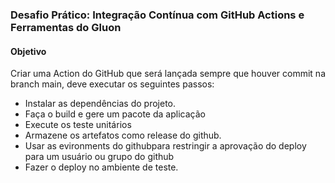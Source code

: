 
### Desafio Prático: Integração Contínua com GitHub Actions e Ferramentas do Gluon

#### Objetivo

Criar uma Action do GitHub que será lançada sempre que houver commit na branch main, deve executar os seguintes passos:

* Instalar as dependências do projeto.
* Faça o build e gere um pacote da aplicação
* Execute os teste unitários
* Armazene os artefatos como release do github.
* Usar as evironments do githubpara restringir a aprovação do deploy para um usuário ou grupo do github
* Fazer o deploy no ambiente de teste.
